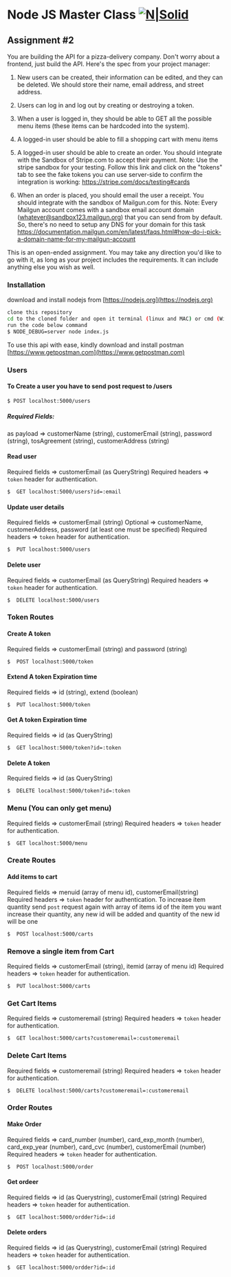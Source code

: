 # Node JS Master Class [![N|Solid](https://s3.amazonaws.com/thinkific-import/116598/cYiInJ14QTexS1zdpeTV_logo5.png)](https://pirple.thinkific.com)
## Assignment #2 
You are building the API for a pizza-delivery company. Don't worry about a frontend, just build the API. Here's the spec from your project manager: 

1. New users can be created, their information can be edited, and they can be deleted. We should store their name, email address, and street address.

2. Users can log in and log out by creating or destroying a token.

3. When a user is logged in, they should be able to GET all the possible menu items (these items can be hardcoded into the system). 

4. A logged-in user should be able to fill a shopping cart with menu items

5. A logged-in user should be able to create an order. You should integrate with the Sandbox of Stripe.com to accept their payment. Note: Use the stripe sandbox for your testing. Follow this link and click on the "tokens" tab to see the fake tokens you can use server-side to confirm the integration is working: https://stripe.com/docs/testing#cards

6. When an order is placed, you should email the user a receipt. You should integrate with the sandbox of Mailgun.com for this. Note: Every Mailgun account comes with a sandbox email account domain (whatever@sandbox123.mailgun.org) that you can send from by default. So, there's no need to setup any DNS for your domain for this task https://documentation.mailgun.com/en/latest/faqs.html#how-do-i-pick-a-domain-name-for-my-mailgun-account

This is an open-ended assignment. You may take any direction you'd like to go with it, as long as your project includes the requirements. It can include anything else you wish as well. 


### Installation

download and install nodejs from [https://nodejs.org](https://nodejs.org)
```sh
clone this repository
cd to the cloned folder and open it terminal (linux and MAC) or cmd (Windows)
run the code below command
$ NODE_DEBUG=server node index.js
```
To use this api with ease, kindly download and install postman [https://www.getpostman.com](https://www.getpostman.com)

### Users
#### To Create a user you have to send post request to /users
```
$ POST localhost:5000/users
```
##### Required Fields: 
as payload => customerName (string), customerEmail (string), password (string), tosAgreement (string), customerAddress (string)

#### Read user 
Required fields => customerEmail (as QueryString) 
Required headers => `token` header for authentication. 
```
$  GET localhost:5000/users?id=:email
```

#### Update user details 
Required fields => customerEmail (string)
Optional => customerName, customerAddress, password (at least one must be specified)
Required headers => `token` header for authentication. 
```
$  PUT localhost:5000/users
```

#### Delete user 
Required fields => customerEmail (as QueryString) 
Required headers => `token` header for authentication. 
```
$  DELETE localhost:5000/users
```

### Token Routes
#### Create A token 
Required fields => customerEmail (string) and password (string)
```
$  POST localhost:5000/token
```

#### Extend A token Expiration time 
Required fields => id (string), extend (boolean)
```
$  PUT localhost:5000/token
```

#### Get A token Expiration time 
Required fields => id (as QueryString) 
```
$  GET localhost:5000/token?id=:token
```

#### Delete A token  
Required fields => id (as QueryString) 
```
$  DELETE localhost:5000/token?id=:token
```

### Menu (You can only get menu)
Required fields => customerEmail (string)
Required headers => `token` header for authentication. 
```
$  GET localhost:5000/menu
```

### Create Routes

#### Add items to cart 
Required fields =>  menuid (array of menu id), customerEmail(string)
Required headers => `token` header for authentication.
To increase item quantity send `post` request again with array of items id of the item you want increase their quantity, any new id will be added and quantity of the new id will be one
```
$  POST localhost:5000/carts
```

### Remove a single item from Cart
Required fields => customerEmail (string), itemid (array of menu id)
Required headers => `token` header for authentication. 
```
$  PUT localhost:5000/carts
```

### Get Cart Items
Required fields => customeremail (string)
Required headers => `token` header for authentication. 
```
$  GET localhost:5000/carts?customeremail=:customeremail
```

### Delete Cart Items
Required fields => customeremail (string)
Required headers => `token` header for authentication. 
```
$  DELETE localhost:5000/carts?customeremail=:customeremail
```

### Order Routes

#### Make Order
Required fields => card_number (number), card_exp_month (number), card_exp_year (number), card_cvc (number), customerEmail (number)
Required headers => `token` header for authentication.
```
$  POST localhost:5000/order
```

#### Get ordeer
Required fields => id (as Querystring), customerEmail (string)
Required headers => `token` header for authentication.
```
$  GET localhost:5000/ordder?id=:id
```

#### Delete orders 
Required fields => id (as Querystring), customerEmail (string)
Required headers => `token` header for authentication.
```
$  GET localhost:5000/ordder?id=:id
```

